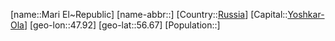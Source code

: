 ﻿---
location: [56.67,47.92]
type: State
tags:
- geo/State


SpocWebEntityId: 37048
isDeleted: false
confidential: public

---
[name::Mari El~Republic]
[name-abbr::]
[Country::[Russia](geo/Continent/Europe/Russia.md)]
[Capital::[Yoshkar-Ola](geo/Continent/Europe/Russia/Yoshkar-Ola.md)]
[geo-lon::47.92]
[geo-lat::56.67]
[Population::]

